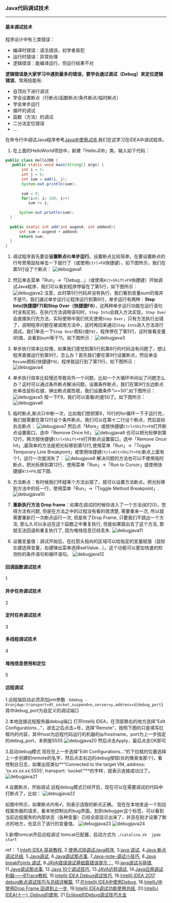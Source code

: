 ### Java代码调试技术

***
#### 基本调试技术

程序设计中有三类错误：

- 编译时错误：语法错误，初学者易犯
- 运行时错误：异常处理
- 逻辑错误：能编译运行，但运行结果不对

**逻辑错误是大家学习中遇到最多的错误，要学会通过调试（Debug）来定位逻辑错误**，常用技能有:

- 自顶向下进行调试
- 学会设置断点（行断点/函数断点/条件断点/临时断点）
- 学会单步运行
- 循环的调试
- 函数（方法）的调试
- 二分法定位错误
- ...

在命令行中调试Java程序参考[Java中使用JDB](http://www.cnblogs.com/rocedu/p/6371262.html),我们在这学习在IDEA中调试程序。

1. 在上面的HelloWorld项目中，新建「HelloJDB」类，输入如下代码：

```java
public class HelloJDB {
   public static void main(String[] args) {
       int i = 5;
       int j = 6;
       int sum = add(i, j);
       System.out.println(sum);
           
       sum = 0;
       for(i=0; i< 100; i++)
          sum += i;
          
      System.out.println(sum);
  }
      
  public static int add(int augend, int addend){
      int sum = augend + addend;
      return sum;
  }
}
```

1. 调试程序首先要会**设置断点**和**单步运行**。设置断点比较简单，在要设置断点的行号旁用鼠标单击一下就行了（或使用`Ctrl+F8`快捷键），如下图所示，我们在第5行设了个断点：
  ![debugjava1](../images/debugjava1.png)
2. 然后单击菜单「Run」->「Debug...」（或使用`Alt+Shift+F9`快捷键）开始调试Java程序，我们可以看到程序停留在了第5行，如下图所示：
  ![debugjava2](../images/debugjava2.png)
   注意，此时第5行代码并没有执行，我们看到变量sum的值并不是11，我们通过单步运行让程序运行到第6行，单步运行有两种：**Step Into(快捷捷F7)**和**Step Over（快捷捷F8）**，这两种单步运行功能在运行语句时没有区别，在执行方法调用语句时，`Step Into`会跳入方法实现，`Step Over`会直接执行完方法，实际使用中我们优先使用`Step Over`，只有方法执行出错了，说明程序问题在被调用方法中，这时再回来通过`Step Into`进入方法进行调试。我们单击一下`Step Over`图标(或`F8`），程序停在了第5行，这时查看变量i的值，会看到sum等于11。如下图所示：
  ![debugjava3](../images/debugjava3.png)
3. 单步执行效率比较慢，如果我们感觉到第5行到第8行的代码没有问题了，想让程序直接运行到第9行，怎么办？首先我们要在第9行设置断点，然后单击`Resume`图标(快捷键`F9`)，程序就运行到了第11行，如下图所示：
  ![debugjava4](../images/debugjava4.png)
4. 单步执行效率比较慢还导致另外一个问题，比如一个大循环中间出了问题怎么办？这时可以通过条件断点解决问题。设置条件断点，我们在第9行左边断点处单击鼠标右键，弹出断点属性框，我们设置条件“i==50”,如下图所示：
  ![debugjava5](../images/debugjava5.png)
   按一下F9，我们可以查看i的是50了。如下图所示：
  ![debugjava6](../images/debugjava6.png)
5. 临时断点,断点只中断一次，比如我们想把第9，10行的for循环一下子运行完，我们就需要在第12行设个条件断点。我们可以在第十二行设个断点，然后鼠标右击断点：
  ![debugjava7](../images/debugjava7.png)
   然后点「More」或按快捷键`Ctrl+Shift+F8`打开断点设置窗口，选中「Remove Once hit」
  ![debugjava8](../images/debugjava8.png)
   也可以把光标移到第12行，两次按快捷键`Ctrl+Shift+F8`打开断点设置窗口，选中「Remove Once hit」;最简单的方法是把光标移到第12行,使用菜单「Run」->「Toggle Temporary Line Breakpoint」或使用快捷键`Ctrl+Alt+Shift+F8`;断点上面有个1，运行一次就消失了：
  ![debugjava9](../images/debugjava9.png)
   解决问题的方法也可以不使用临时断点，把光标移到第12行，使用菜单「Run」->「Run to Cursor」或使用快捷键`Alt+F9`,如下图.
6. 方法断点：有时候我们怀疑某个方法出错了，就可以设置方法断点。把光标移到方法中的任一行，使用菜单「Run」->「Toggle Method Breakpoint」.
  ![debugjava10](../images/debugjava10.png)

7. **重新执行方法 Drop frame**：如果在调试的时候你进入了一个方法(如f2())，觉得方法有问题, 但是在方法之中的过程没有看的很清楚, 需要重来一次, 所以就需要重新打一次断点运行一次, 但是有了Drop Frame, 只要我们不跳出一个方法, 那么久可以永远在这个函数之中重复执行, 但是如果跳出去了这个方法, 那就无法回退和重复执行了, 因为堆栈信息已经丢失.
![debugjava11](../images/debugjava11.png)

8. 设置变量值：调试开始后，在红箭头指向的区域可以给指定的变量赋值（鼠标左键选择变量，右键弹出菜单选择setValue...）。这个功能可以更加快速的检测你的条件语句和循环语句。
![debugjava12](../images/debugjava12.png)



#### 回调函数调试技术
1


#### 异步任务调试技术
2


#### 定时任务调试技术
3


#### 多线程调试技术
4


#### 堆栈信息使用和定位
5


#### 远程调试
1.远程端启动必须添加jvm参数
`-Xdebug -Xrunjdwp:transport=dt_socket,suspend=n,server=y,address=${debug_port}`
其中debug_port为自定义的调试端口

2.本地连接远程服务器debug端口
打开Intellij IDEA，在顶部靠右的地方选择”Edit Configurations…”，进去之后点击+号，选择”Remote”，按照下图的只是填写红框内的内容，其中host为远程代码运行的机器的ip/hostname，port为上一步指定的debug_port，本例是5555
![debugjava20](../images/debugjava20.png)
然后点击Apply，最后点击OK即可

3.启动debug模式
现在在上一步选择”Edit Configurations…”的下拉框的位置选择上一步创建的remote的名字，然后点击右边的debug按钮(长的像臭虫那个)，看控制台日志，如果出现类似**“Connected to the target VM, address: ‘xx.xx.xx.xx:5555’, transport: ‘socket’”**的字样，就表示连接成功过了。
![debugjava21](../images/debugjava21.png)

4.设置断点，开始调试
远程debug模式已经开启，现在可以在需要调试的代码中打断点了，比如：
![debugjava22](../images/debugjava22.png)

如图中所示，如果断点内有√，则表示选取的断点正确。
现在在本地发送一个到远程服务器的请求，看本地控制台的bug界面，划到debugger这个标签，可以看到当前远程服务的内部状态（各种变量）已经全部显示出来了，并且在刚才设置了断点的地方，也显示了该行的变量值。
![debugjava23](../images/debugjava23.png)
![debugjava24](../images/debugjava24.png)

5.新增tomcat开启远程调试
tomcat已配置，启动方式为
`./catalina.sh  jpda start`



ref：
1.[Intellj IDEA 简易教程](https://www.cnblogs.com/rocedu/p/6371315.html),   2.[使用JDB调试Java程序](https://www.cnblogs.com/rocedu/p/6371262.html),   3.[java 调试](https://www.cnblogs.com/moveofgod/p/3784893.html),   4.[Java 断点调试总结](https://www.cnblogs.com/menghuizuotian/p/4177076.html),    5.[Java调试](https://www.cnblogs.com/damonzh/p/5112309.html),   6.[Java调试那点事](https://www.cnblogs.com/gotodsp/p/7294487.html),   7.[Java-note-调试小技巧](https://www.cnblogs.com/lingNote/p/3324247.html),   8.[Java breakPoints 调试](https://www.cnblogs.com/yinhaiming/articles/1866334.html),   9.[JAVA错误调试基础篇错误提示：](https://www.cnblogs.com/freeze44/articles/381915.html),   10.[java调试与排错](https://www.cnblogs.com/xyzq/p/5757692.html),   11.[Java调试那点事](https://www.cnblogs.com/leoncfor/p/5069265.html),   12.[Java 10个调试技巧](https://www.cnblogs.com/ykt8465279130/archive/2012/09/17/2688321.html),   13.[JAVA远程调试](https://www.cnblogs.com/wish5714/p/7527334.html),   14.[Java应用调试利器——BTrace教程](https://www.cnblogs.com/zengkefu/p/5720854.html),   15.[Intellij IDEA Debug调试技巧](https://blog.csdn.net/Victor_Cindy1/article/details/52336983),   16.[Intellij IDEA 2017 debug断点调试技巧与总结详解篇](https://blog.csdn.net/qq_27093465/article/details/64124330),   17.[在Intellij IDEA中使用Debug](https://www.cnblogs.com/chiangchou/p/idea-debug.html),   18.[IntelliJ中使用Drop Frame 回退到上一步](https://my.oschina.net/Cubicluo/blog/1819093),   19.[Intellij IDEA调试功能使用总结](https://www.cnblogs.com/Bowu/p/4026117.html),   20.[IntelliJ IDEA(十一) :Debug的使用](https://www.cnblogs.com/jajian/p/9410844.html),   21.[Eclipse的Debug调试技巧大全](https://blog.csdn.net/u011781521/article/details/55000066)




